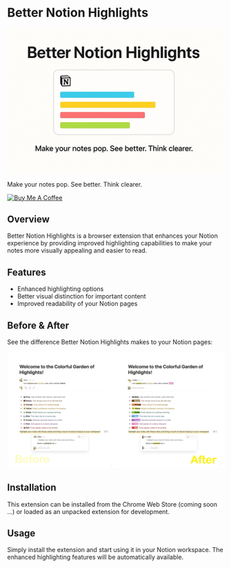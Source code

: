 # Better Notion Highlights

![Better Notion Highlights](docs/poster.jpeg)

Make your notes pop. See better. Think clearer.

<a href="https://buymeacoffee.com/riiiiiiiiiina" target="_blank"><img src="https://cdn.buymeacoffee.com/buttons/v2/default-blue.png" alt="Buy Me A Coffee" style="height: 60px !important;width: 217px !important;" ></a>

## Overview

Better Notion Highlights is a browser extension that enhances your Notion experience by providing improved highlighting capabilities to make your notes more visually appealing and easier to read.

## Features

- Enhanced highlighting options
- Better visual distinction for important content
- Improved readability of your Notion pages

## Before & After

See the difference Better Notion Highlights makes to your Notion pages:

![Style Comparison](docs/compare.jpg)

## Installation

This extension can be installed from the Chrome Web Store (coming soon ...) or loaded as an unpacked extension for development.

## Usage

Simply install the extension and start using it in your Notion workspace. The enhanced highlighting features will be automatically available.
